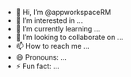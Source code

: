 - 👋 Hi, I’m @appworkspaceRM
- 👀 I’m interested in ...
- 🌱 I’m currently learning ...
- 💞️ I’m looking to collaborate on ...
- 📫 How to reach me ...
- 😄 Pronouns: ...
- ⚡ Fun fact: ...

<!---
appworkspaceRM/appworkspaceRM is a ✨ special ✨ repository because its `README.md` (this file) appears on your GitHub profile.
You can click the Preview link to take a look at your changes.
--->
